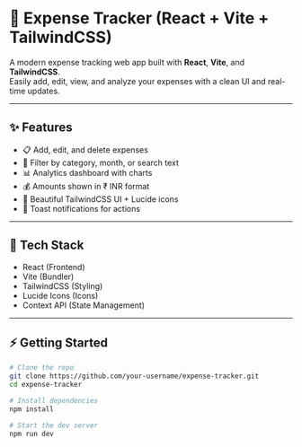 # 💸 Expense Tracker (React + Vite + TailwindCSS)

A modern expense tracking web app built with **React**, **Vite**, and **TailwindCSS**.  
Easily add, edit, view, and analyze your expenses with a clean UI and real-time updates.

---

## ✨ Features
- 📋 Add, edit, and delete expenses  
- 🔎 Filter by category, month, or search text  
- 📊 Analytics dashboard with charts  
- 💰 Amounts shown in ₹ INR format  
- 🎨 Beautiful TailwindCSS UI + Lucide icons  
- 🔔 Toast notifications for actions  

---

## 🚀 Tech Stack
- React (Frontend)  
- Vite (Bundler)  
- TailwindCSS (Styling)  
- Lucide Icons (Icons)  
- Context API (State Management)  

---

## ⚡ Getting Started
```bash
# Clone the repo
git clone https://github.com/your-username/expense-tracker.git
cd expense-tracker

# Install dependencies
npm install

# Start the dev server
npm run dev
